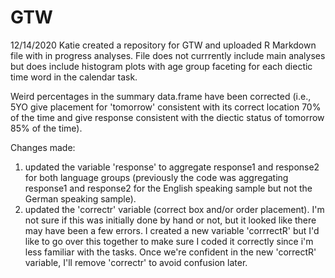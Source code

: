 # GTW

12/14/2020 Katie created a repository for GTW and uploaded R Markdown file with in progress analyses. File does not currrently include main analyses
but does include histogram plots with age group faceting for each diectic time word in the calendar task. 

Weird percentages in the summary data.frame have been corrected (i.e., 5YO give placement for 'tomorrow' consistent with its correct location 70% of the time 
and give response consistent with the diectic status of tomorrow 85% of the time).

Changes made:
1. updated the variable 'response' to aggregate response1 and response2 for both language groups (previously the code was aggregating response1 and response2 
for the English speaking sample but not the German speaking sample).
2. updated the 'correctr' variable (correct box and/or order placement). I'm not sure if this was initially done by hand or not, but it looked like there may 
have been a few errors. I created a new variable 'corrrectR' but I'd like to go over this together to make sure I coded it correctly since i'm less familiar 
with the tasks. Once we're confident in the new 'correctR' variable, I'll remove 'correctr' to avoid confusion later.
